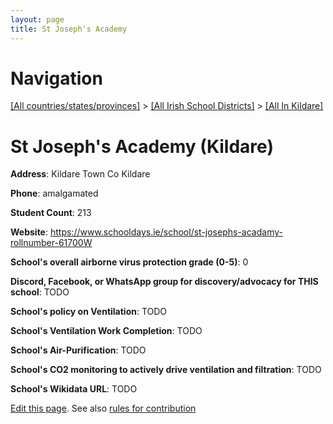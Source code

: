 ```yaml
---
layout: page
title: St Joseph's Academy
---
```

# Navigation

[[All countries/states/provinces]](../../..) > [[All Irish School Districts]](../..) > [[All In Kildare]](..)

# St Joseph's Academy (Kildare)

**Address**: Kildare Town Co Kildare

**Phone**: amalgamated

**Student Count**: 213

**Website**: <https://www.schooldays.ie/school/st-josephs-acadamy-rollnumber-61700W>

**School's overall airborne virus protection grade (0-5)**: 0

**Discord, Facebook, or WhatsApp group for discovery/advocacy for THIS school**: TODO

**School's policy on Ventilation**: TODO

**School's Ventilation Work Completion**: TODO

**School's Air-Purification**: TODO

**School's CO2 monitoring to actively drive ventilation and filtration**: TODO

**School's Wikidata URL**: TODO


[Edit this page](https://github.com/ventilate-schools/Ireland/edit/main/./Kildare/St_Joseph's_Academy.md). See also [rules for contribution](../../../contribution-rules/)
